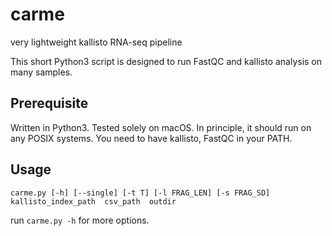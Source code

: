 # carme
very lightweight kallisto RNA-seq pipeline

This short Python3 script is designed to run FastQC and kallisto analysis on many samples.

## Prerequisite

Written in Python3. Tested solely on macOS. In principle, it should run on any POSIX systems.
You need to have kallisto, FastQC in your PATH.

## Usage

```carme.py [-h] [--single] [-t T] [-l FRAG_LEN] [-s FRAG_SD]  kallisto_index_path  csv_path  outdir```

run ```carme.py -h``` for more options.
